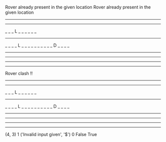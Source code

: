 Rover already present in the given location
Rover already present in the given location
_ _ _ _ _ _ _ _ _ _
_ _ _ _ _ _ _ _ _ _
_ _ _ L _ _ _ _ _ _
_ _ _ _ _ _ _ _ _ _
_ _ _ _ L _ _ _ _ _
_ _ _ _ _ D _ _ _ _
_ _ _ _ _ _ _ _ _ _
_ _ _ _ _ _ _ _ _ _
_ _ _ _ _ _ _ _ _ _
_ _ _ _ _ _ _ _ _ _
Rover clash !!
_ _ _ _ _ _ _ _ _ _
_ _ _ _ _ _ _ _ _ _
_ _ _ L _ _ _ _ _ _
_ _ _ _ _ _ _ _ _ _
_ _ _ _ L _ _ _ _ _
_ _ _ _ _ D _ _ _ _
_ _ _ _ _ _ _ _ _ _
_ _ _ _ _ _ _ _ _ _
_ _ _ _ _ _ _ _ _ _
_ _ _ _ _ _ _ _ _ _
(4, 3)
1
('Invalid input given', '$')
0
False
True